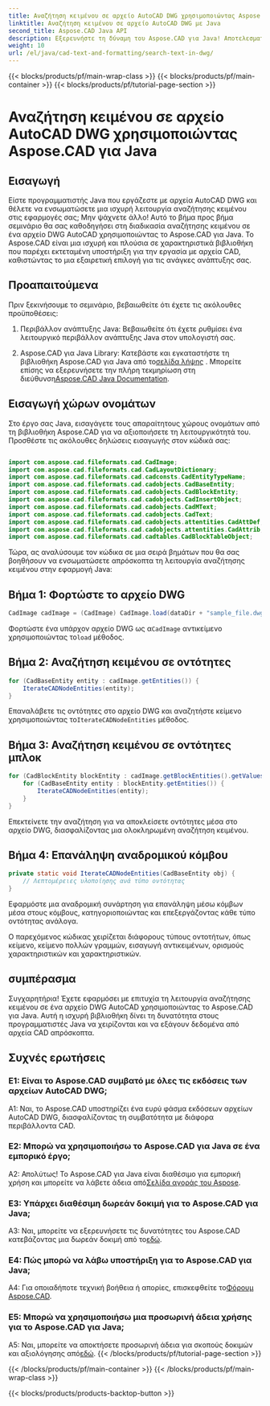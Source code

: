 ```yaml
---
title: Αναζήτηση κειμένου σε αρχείο AutoCAD DWG χρησιμοποιώντας Aspose.CAD για Java
linktitle: Αναζήτηση κειμένου σε αρχείο AutoCAD DWG με Java
second_title: Aspose.CAD Java API
description: Εξερευνήστε τη δύναμη του Aspose.CAD για Java! Αποτελεσματική αναζήτηση κειμένου σε αρχεία AutoCAD DWG. Κατεβάστε τη βιβλιοθήκη και βελτιώστε την εφαρμογή CAD.
weight: 10
url: /el/java/cad-text-and-formatting/search-text-in-dwg/
---
```


{{< blocks/products/pf/main-wrap-class >}}
{{< blocks/products/pf/main-container >}}
{{< blocks/products/pf/tutorial-page-section >}}

# Αναζήτηση κειμένου σε αρχείο AutoCAD DWG χρησιμοποιώντας Aspose.CAD για Java

## Εισαγωγή

Είστε προγραμματιστής Java που εργάζεστε με αρχεία AutoCAD DWG και θέλετε να ενσωματώσετε μια ισχυρή λειτουργία αναζήτησης κειμένου στις εφαρμογές σας; Μην ψάχνετε άλλο! Αυτό το βήμα προς βήμα σεμινάριο θα σας καθοδηγήσει στη διαδικασία αναζήτησης κειμένου σε ένα αρχείο DWG AutoCAD χρησιμοποιώντας το Aspose.CAD για Java. Το Aspose.CAD είναι μια ισχυρή και πλούσια σε χαρακτηριστικά βιβλιοθήκη που παρέχει εκτεταμένη υποστήριξη για την εργασία με αρχεία CAD, καθιστώντας το μια εξαιρετική επιλογή για τις ανάγκες ανάπτυξης σας.

## Προαπαιτούμενα

Πριν ξεκινήσουμε το σεμινάριο, βεβαιωθείτε ότι έχετε τις ακόλουθες προϋποθέσεις:

1. Περιβάλλον ανάπτυξης Java: Βεβαιωθείτε ότι έχετε ρυθμίσει ένα λειτουργικό περιβάλλον ανάπτυξης Java στον υπολογιστή σας.

2.  Aspose.CAD για Java Library: Κατεβάστε και εγκαταστήστε τη βιβλιοθήκη Aspose.CAD για Java από το[σελίδα λήψης](https://releases.aspose.com/cad/java/) . Μπορείτε επίσης να εξερευνήσετε την πλήρη τεκμηρίωση στη διεύθυνση[Aspose.CAD Java Documentation](https://reference.aspose.com/cad/java/).

## Εισαγωγή χώρων ονομάτων

Στο έργο σας Java, εισαγάγετε τους απαραίτητους χώρους ονομάτων από τη βιβλιοθήκη Aspose.CAD για να αξιοποιήσετε τη λειτουργικότητά του. Προσθέστε τις ακόλουθες δηλώσεις εισαγωγής στον κώδικά σας:

```java

import com.aspose.cad.fileformats.cad.CadImage;
import com.aspose.cad.fileformats.cad.CadLayoutDictionary;
import com.aspose.cad.fileformats.cad.cadconsts.CadEntityTypeName;
import com.aspose.cad.fileformats.cad.cadobjects.CadBaseEntity;
import com.aspose.cad.fileformats.cad.cadobjects.CadBlockEntity;
import com.aspose.cad.fileformats.cad.cadobjects.CadInsertObject;
import com.aspose.cad.fileformats.cad.cadobjects.CadMText;
import com.aspose.cad.fileformats.cad.cadobjects.CadText;
import com.aspose.cad.fileformats.cad.cadobjects.attentities.CadAttDef;
import com.aspose.cad.fileformats.cad.cadobjects.attentities.CadAttrib;
import com.aspose.cad.fileformats.cad.cadtables.CadBlockTableObject;
```

Τώρα, ας αναλύσουμε τον κώδικα σε μια σειρά βημάτων που θα σας βοηθήσουν να ενσωματώσετε απρόσκοπτα τη λειτουργία αναζήτησης κειμένου στην εφαρμογή Java:

## Βήμα 1: Φορτώστε το αρχείο DWG

```java
CadImage cadImage = (CadImage) CadImage.load(dataDir + "sample_file.dwg");
```

Φορτώστε ένα υπάρχον αρχείο DWG ως α`CadImage` αντικείμενο χρησιμοποιώντας το`load` μέθοδος.

## Βήμα 2: Αναζήτηση κειμένου σε οντότητες

```java
for (CadBaseEntity entity : cadImage.getEntities()) {
    IterateCADNodeEntities(entity);
}
```

 Επαναλάβετε τις οντότητες στο αρχείο DWG και αναζητήστε κείμενο χρησιμοποιώντας το`IterateCADNodeEntities` μέθοδος.

## Βήμα 3: Αναζήτηση κειμένου σε οντότητες μπλοκ

```java
for (CadBlockEntity blockEntity : cadImage.getBlockEntities().getValues()) {
    for (CadBaseEntity entity : blockEntity.getEntities()) {
        IterateCADNodeEntities(entity);
    }
}
```

Επεκτείνετε την αναζήτηση για να αποκλείσετε οντότητες μέσα στο αρχείο DWG, διασφαλίζοντας μια ολοκληρωμένη αναζήτηση κειμένου.

## Βήμα 4: Επανάληψη αναδρομικού κόμβου

```java
private static void IterateCADNodeEntities(CadBaseEntity obj) {
    // Λεπτομέρειες υλοποίησης ανά τύπο οντότητας
}
```

Εφαρμόστε μια αναδρομική συνάρτηση για επανάληψη μέσω κόμβων μέσα στους κόμβους, κατηγοριοποιώντας και επεξεργάζοντας κάθε τύπο οντότητας ανάλογα.

Ο παρεχόμενος κώδικας χειρίζεται διάφορους τύπους οντοτήτων, όπως κείμενο, κείμενο πολλών γραμμών, εισαγωγή αντικειμένων, ορισμούς χαρακτηριστικών και χαρακτηριστικών.

## συμπέρασμα

Συγχαρητήρια! Έχετε εφαρμόσει με επιτυχία τη λειτουργία αναζήτησης κειμένου σε ένα αρχείο DWG AutoCAD χρησιμοποιώντας το Aspose.CAD για Java. Αυτή η ισχυρή βιβλιοθήκη δίνει τη δυνατότητα στους προγραμματιστές Java να χειρίζονται και να εξάγουν δεδομένα από αρχεία CAD απρόσκοπτα.

## Συχνές ερωτήσεις

### Ε1: Είναι το Aspose.CAD συμβατό με όλες τις εκδόσεις των αρχείων AutoCAD DWG;

A1: Ναι, το Aspose.CAD υποστηρίζει ένα ευρύ φάσμα εκδόσεων αρχείων AutoCAD DWG, διασφαλίζοντας τη συμβατότητα με διάφορα περιβάλλοντα CAD.

### Ε2: Μπορώ να χρησιμοποιήσω το Aspose.CAD για Java σε ένα εμπορικό έργο;

 Α2: Απολύτως! Το Aspose.CAD για Java είναι διαθέσιμο για εμπορική χρήση και μπορείτε να λάβετε άδεια από[Σελίδα αγοράς του Aspose](https://purchase.aspose.com/buy).

### Ε3: Υπάρχει διαθέσιμη δωρεάν δοκιμή για το Aspose.CAD για Java;

 A3: Ναι, μπορείτε να εξερευνήσετε τις δυνατότητες του Aspose.CAD κατεβάζοντας μια δωρεάν δοκιμή από το[εδώ](https://releases.aspose.com/).

### Ε4: Πώς μπορώ να λάβω υποστήριξη για το Aspose.CAD για Java;

 A4: Για οποιαδήποτε τεχνική βοήθεια ή απορίες, επισκεφθείτε το[Φόρουμ Aspose.CAD](https://forum.aspose.com/c/cad/19).

### Ε5: Μπορώ να χρησιμοποιήσω μια προσωρινή άδεια χρήσης για το Aspose.CAD για Java;

 A5: Ναι, μπορείτε να αποκτήσετε προσωρινή άδεια για σκοπούς δοκιμών και αξιολόγησης από[εδώ](https://purchase.aspose.com/temporary-license/).
{{< /blocks/products/pf/tutorial-page-section >}}

{{< /blocks/products/pf/main-container >}}
{{< /blocks/products/pf/main-wrap-class >}}

{{< blocks/products/products-backtop-button >}}

